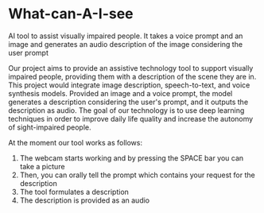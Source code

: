 # What-can-A-I-see
AI tool to assist visually impaired people. It takes a voice prompt and an image and generates an audio description of the image considering the user prompt

Our project aims to provide an assistive technology tool to support visually impaired people, providing them with a description of the scene they are in. This project would integrate image description, speech-to-text, and voice synthesis models. Provided an image and a voice prompt, the model generates a description considering the user's prompt, and it outputs the description as audio. The goal of our technology is to use deep learning techniques in order to improve daily life quality and increase the autonomy of sight-impaired people.

At the moment our tool works as follows:
  1. The webcam starts working and by pressing the SPACE bar you can take a picture
  2. Then, you can orally tell the prompt which contains your request for the description
  3. The tool formulates a description
  4. The description is provided as an audio 

